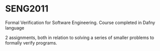 # SENG2011
Formal Verification for Software Engineering. Course completed in Dafny language

2 assignments, both in relation to solving a series of smaller problems to formally verify programs. 
